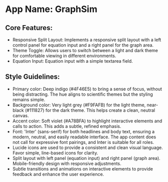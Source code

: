 # **App Name**: GraphSim

## Core Features:

- Responsive Split Layout: Implements a responsive split layout with a left control panel for equation input and a right panel for the graph area.
- Theme Toggle: Allows users to switch between a light and dark theme for comfortable viewing in different environments.
- Equation Input: Equation input with a simple textarea field.

## Style Guidelines:

- Primary color: Deep indigo (#4F46E5) to bring a sense of focus, without being distracting. The hue aligns to scientific themes but the styling remains simple.
- Background color: Very light grey (#F9FAFB) for the light theme, near-black (#111827) for the dark theme. This helps create a clean, neutral canvas.
- Accent color: Soft violet (#A78BFA) to highlight interactive elements and calls to action. This adds a subtle, refined emphasis.
- Font: 'Inter' (sans-serif) for both headlines and body text, ensuring a modern, neutral, and easily readable interface. The app content does not call for expressive font pairings, and Inter is suitable for all roles.
- Lucide icons are used to provide a consistent and clean visual language. Favor simple, line-based icons for clarity.
- Split layout with left panel (equation input) and right panel (graph area). Mobile-friendly design with responsive adjustments.
- Subtle transitions and animations on interactive elements to provide feedback and enhance the user experience.